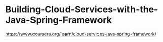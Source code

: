 # Building-Cloud-Services-with-the-Java-Spring-Framework
https://www.coursera.org/learn/cloud-services-java-spring-framework/
